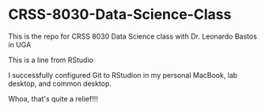 # CRSS-8030-Data-Science-Class
This is the repo for CRSS 8030 Data Science class with Dr. Leonardo Bastos in UGA

This is a line from RStudio

I successfully configured Git to RStudion in my personal MacBook, lab desktop, and common desktop. 

Whoa, that's quite a relief!!!